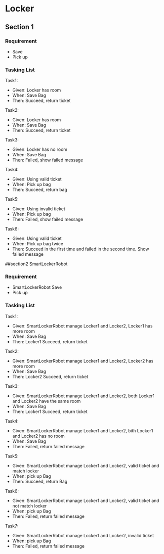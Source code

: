 # Locker

## Section 1

### Requirement
- Save
- Pick up

### Tasking List

Task1: 

- Given: Locker has room
- When: Save Bag
- Then: Succeed, return ticket

Task2: 

- Given: Locker has room
- When: Save Bag
- Then: Succeed, return ticket

Task3: 

- Given: Locker has no room
- When: Save Bag
- Then: Failed, show failed message

Task4: 

- Given: Using valid ticket
- When: Pick up bag
- Then: Succeed, return bag

Task5: 

- Given: Using invalid ticket
- When: Pick up bag
- Then: Failed, show failed message

Task6: 

- Given: Using valid ticket
- When: Pick up bag twice
- Then: Succeed in the first time and failed in the second time. Show failed message


##section2
SmartLockerRobot

### Requirement
- SmartLockerRobot Save
- Pick up

### Tasking List

Task1: 

- Given: SmartLockerRobot manage Locker1 and Locker2, Locker1 has more room
- When: Save Bag
- Then: Locker1 Succeed, return ticket

Task2: 

- Given: SmartLockerRobot manage Locker1 and Locker2, Locker2 has more room
- When: Save Bag
- Then: Locker2 Succeed, return ticket

Task3: 

- Given: SmartLockerRobot manage Locker1 and Locker2, both Locker1 and Locker2 have the same room
- When: Save Bag
- Then: Locker1 Succeed, return ticket

Task4: 

- Given: SmartLockerRobot manage Locker1 and Locker2, bith Locker1 and Locker2 has no room
- When: Save Bag
- Then: Failed, return failed message

Task5: 

- Given: SmartLockerRobot manage Locker1 and Locker2, valid ticket and match locker
- When: pick up Bag
- Then: Succeed, return Bag

Task6: 

- Given: SmartLockerRobot manage Locker1 and Locker2, valid ticket and not match locker
- When: pick up Bag
- Then: Failed, return failed message

Task7: 

- Given: SmartLockerRobot manage Locker1 and Locker2, invalid ticket 
- When: pick up Bag
- Then: Failed, return failed message
